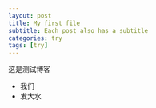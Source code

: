 ```yaml
---
layout: post
title: My first file
subtitle: Each post also has a subtitle
categories: try
tags: [try]
---
```


这是测试博客

- 我们
- 发大水
